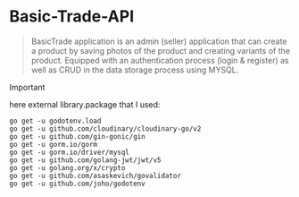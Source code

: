 # Basic-Trade-API


> BasicTrade application is an admin (seller) application that can create a product by saving photos of the product and creating variants of the product.
Equipped with an authentication process (login & register) as well as CRUD in the data storage process using MYSQL.

> [!IMPORTANT]
> here external library.package that I used:
```
go get -u godotenv.load
go get -u github.com/cloudinary/cloudinary-go/v2
go get -u github.com/gin-gonic/gin
go get -u gorm.io/gorm
go get -u gorm.io/driver/mysql
go get -u github.com/golang-jwt/jwt/v5
go get -u golang.org/x/crypto
go get -u github.com/asaskevich/govalidator
go get -u github.com/joho/godotenv
